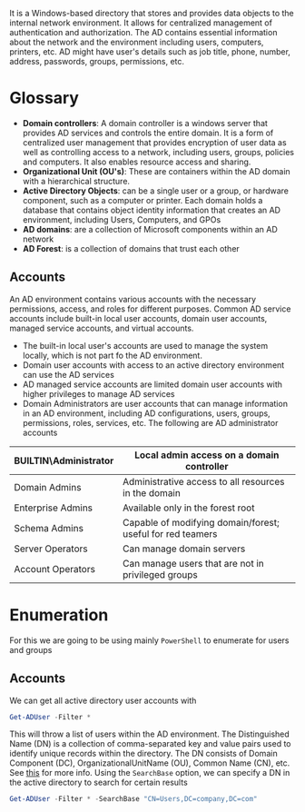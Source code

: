 It is a Windows-based directory that stores and provides data objects to the internal network environment. It allows for centralized management of authentication and authorization. The AD contains essential information about the network and the environment including users, computers, printers, etc. AD might have user's details such as job title, phone, number, address, passwords, groups, permissions, etc.

# Glossary
- **Domain controllers**: A domain controller is a windows server that provides AD services and controls the entire domain. It is a form of centralized user management that provides encryption of user data as well as controlling access to a network, including users, groups, policies and computers. It also enables resource access and sharing.
- **Organizational Unit (OU's)**: These are containers within the AD domain with a hierarchical structure.
- **Active Directory Objects**: can be a single user or a group, or hardware component, such as a computer or printer. Each domain holds a database that contains object identity information that creates an AD environment, including Users, Computers, and GPOs
- **AD domains**: are a collection of Microsoft components within an AD network
- **AD Forest**: is a collection of domains that trust each other
## Accounts
An AD environment contains various accounts with the necessary permissions, access, and roles for different purposes. Common AD service accounts include built-in local user accounts, domain user accounts, managed service accounts, and virtual accounts.
- The built-in local user's accounts are used to manage the system locally, which is not part fo the AD environment.
- Domain user accounts with access to an active directory environment can use the AD services
- AD managed service accounts are limited domain user accounts with higher privileges to manage AD services
- Domain Administrators are user accounts that can manage information in an AD environment, including AD configurations, users, groups, permissions, roles, services, etc. 
The following are AD administrator accounts

| BUILTIN\Administrator | Local admin access on a domain controller                  |
| --------------------- | ---------------------------------------------------------- |
| Domain Admins         | Administrative access to all resources in the domain       |
| Enterprise Admins     | Available only in the forest root                          |
| Schema Admins         | Capable of modifying domain/forest; useful for red teamers |
| Server Operators      | Can manage domain servers                                  |
| Account Operators     | Can manage users that are not in privileged groups         |

# Enumeration
For this we are going to be using mainly `PowerShell` to enumerate for users and groups

## Accounts
We can get all active directory user accounts with 
```powershell
Get-ADUser -Filter *
```
This will throw a list of users within the AD environment. The Distinguished Name (DN) is a collection of comma-separated key and value pairs used to identify unique records within the directory. The DN consists of Domain Component (DC), OrganizationalUnitName (OU), Common Name (CN), etc. See [this](https://www.ietf.org/rfc/rfc2253.txt) for more info.
Using the `SearchBase` option, we can specify a DN in the active directory to search for certain results
```powershell
Get-ADUser -Filter * -SearchBase "CN=Users,DC=company,DC=com"
```
